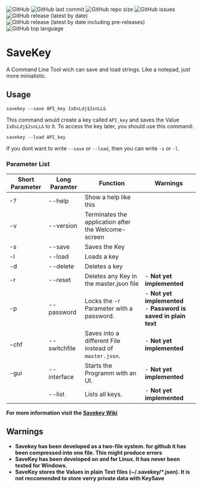 ![GitHub](https://img.shields.io/github/license/heschy2/savekey?style=for-the-badge)
![GitHub last commit](https://img.shields.io/github/last-commit/heschy2/savekey?style=for-the-badge)
![GitHub repo size](https://img.shields.io/github/repo-size/heschy2/savekey?style=for-the-badge)
![GitHub issues](https://img.shields.io/github/issues-raw/heschy2/savekey?style=for-the-badge)
![GitHub release (latest by date)](https://img.shields.io/github/v/release/heschy2/savekey?style=for-the-badge)
![GitHub release (latest by date including pre-releases)](https://img.shields.io/github/v/release/heschy2/savekey?include_prereleases&label=Pre-Releases&style=for-the-badge)
![GitHub top language](https://img.shields.io/github/languages/top/heschy2/savekey?style=for-the-badge)

# SaveKey
A Command Line Tool wich can save and load strings. Like a notepad, just more minialistic.


## Usage

```
savekey --save API_key IxDsLdj$2snLL&
```

This command would create a key called `API_key` and saves the Value `IxDsLdj$2snLL&` to it.
To access the key later, you should use this command:

```
savekey --load API_key
```

If you dont want to write `--save` or `--load`, then you can write `-s` or `-l`.

### Parameter List

| Short Parameter | Long Paramter | Function | Warnings |
|--|--|--|--|
| -?   | --help       | Show a help like this |  |
| -v   | --version    | Terminates the application after the Welcome-screen |  |
| -s   | --save       | Saves the Key |  |
| -l   | --load       | Loads a key |  |
| -d   | --delete     | Deletes a key |  |
| -r   | --reset      | Deletes any Key in the master.json file | - **Not yet implemented** |
| -p   | --password   | Locks the -r Parameter with a password. | - **Not yet implemented** <br/> - **Password is saved in plain text** |
| -chf | --switchfile | Saves into a different File instead of `master.json`. | - **Not yet implemented** |
| -gui | --interface  | Starts the Programm with an UI. | - **Not yet implemented** |
|      | --list       | Lists all keys. | - **Not yet implemented** |

**For more information visit the [Savekey Wiki](https://github.com/heschy2/SaveKey/wiki)**

## Warnings

- **Savekey has been developed as a two-file system. for github it has been compressed into one file. This might produce errors**
- **SaveKey has been developed on and for Linux. It has never been tested for Windows.**
- **SaveKey stores the Values in plain Text files (~/.savekey/*.json). It is not reccomended to store verry private data with KeySave** 
